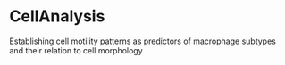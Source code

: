 # CellAnalysis

Establishing cell motility patterns as predictors of macrophage subtypes and their relation to cell morphology

